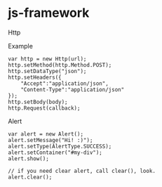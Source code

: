# js-framework

Http

Example

    var http = new Http(url);
    http.setMethod(http.Method.POST);
    http.setDataType("json");
    http.setHeaders({
        "Accept":"application/json",
        "Content-Type":"application/json"
    });
    http.setBody(body);
    http.Request(callback);
    
Alert

    var alert = new Alert();
    alert.setMessage("Hi! :)");
    alert.setType(AlertType.SUCCESS);
    alert.setContainer("#my-div");
    alert.show();
    
    // if you need clear alert, call clear(), look. 
    alert.clear();
